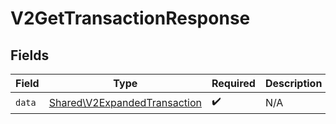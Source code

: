# V2GetTransactionResponse


## Fields

| Field                                                                        | Type                                                                         | Required                                                                     | Description                                                                  |
| ---------------------------------------------------------------------------- | ---------------------------------------------------------------------------- | ---------------------------------------------------------------------------- | ---------------------------------------------------------------------------- |
| `data`                                                                       | [Shared\V2ExpandedTransaction](../../Models/Shared/V2ExpandedTransaction.md) | :heavy_check_mark:                                                           | N/A                                                                          |
